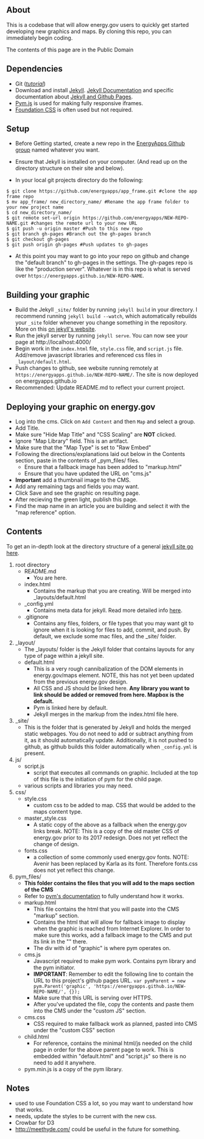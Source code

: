 ## About

This is a codebase that will allow energy.gov users to quickly get started developing new graphics and maps. By cloning this repo, you can immediately begin coding.

The contents of this page are in the Public Domain

## Dependencies
- Git (_[tutorial](https://try.github.io/)_)
- Download and install [Jekyll](sudo). [Jekyll Documentation](https://jekyllrb.com/docs/home/) and specific documentation about [Jekyll and Github Pages](https://jekyllrb.com/docs/github-pages/).
- [Pym.js](http://blog.apps.npr.org/pym.js/) is used for making fully responsive iframes.
- [Foundation CSS](http://foundation.zurb.com/sites.html) is often used but not required.

## Setup

- Before Getting started, create a new repo in the [EnergyApps Github group](https://github.com/energyapps) named whatever you want.

- Ensure that Jekyll is installed on your computer. (And read up on the directory structure on their site and below).

- In your local git projects directory do the following:

```shell
$ git clone https://github.com/energyapps/app_frame.git #clone the app frame repo
$ mv app_frame/ new_directory_name/ #Rename the app frame folder to your new project name
$ cd new_directory_name/
$ git remote set-url origin https://github.com/energyapps/NEW-REPO-NAME.git #changes the remote url to your new URL
$ git push -u origin master #Push to this new repo
$ git branch gh-pages #Branch out the gh-pages branch
$ git checkout gh-pages
$ git push origin gh-pages #Push updates to gh-pages
```

- At this point you may want to go into your repo on github and change the "default branch" to gh-pages in the settings. The gh-pages repo is like the "production server". Whatever is in this repo is what is served over `https://energyapps.github.io/NEW-REPO-NAME`.

## Building your graphic

- Build the Jekyll `_site/` folder by running `jekyll build` in your directory. I recommend running `jekyll build --watch`, which automatically rebuilds your `_site` folder whenever you change something in the repository. More on this [on jekyll's website](https://jekyllrb.com/docs/usage/).
- Run the jekyll server by running `jekyll serve`. You can now see your page at http://localhost:4000/
- Begin work in the `index.html` file, `style.css` file, and `script.js` file. Add/remove javascript libraries and referenced css files in `_layout/default.html`.
- Push changes to github, see website running remotely at `https://energyapps.github.io/NEW-REPO-NAME/`. The site is now deployed on energyapps.github.io
- Recommended: Update README.md to reflect your current project.

## Deploying your graphic on energy.gov

- Log into the cms. Click on `Add Content` and then `Map` and select a group.
- Add Title.
- Make sure "Hide Map Title" and "CSS Scaling" are **NOT** clicked.
- Ignore "Map Library" field. This is an artifact.
- Make sure that the "Map Type" is set to "Raw Embed"
- Following the directions/explanations laid out below in the Contents section, paste in the contents of _pym_files/ files.
	- Ensure that a fallback image has been added to "markup.html"
	- Ensure that you have updated the URL on "cms.js"
- **Important** add a thumbnail image to the CMS.
- Add any remaining tags and fields you may want.
- Click Save and see the graphic on resulting page.
- After recieving the green light, publish this page.
- Find the map name in an article you are building and select it with the "map reference" option.

## Contents

To get an in-depth look at the directory structure of a general [jekyll site go here](https://jekyllrb.com/docs/structure/).

1. 	root directory
	* README.md
		- You are here.
	* index.html
		- Contains the markup that you are creating. Will be merged into _layouts/default.html
	* _config.yml
		- Contains meta data for jekyll. Read more detailed info [here](https://jekyllrb.com/docs/configuration/).
	* .gitignore
		- Contains any files, folders, or file types that you may want git to ignore when it is looking for files to add, commit, and push. By default, we exclude some mac files, and the _site/ folder.
2.	_layout/
	* The _layouts/ folder is the Jekyll folder that contains layouts for any type of page within a jekyll site.
	* default.html
		- This is a very rough cannibalization of the DOM elements in energy.gov/maps element. NOTE, this has not yet been updated from the previous energy.gov design.
		- All CSS and JS should be linked here. **Any library you want to link should be added or removed from here. Mapbox is the default.**
		- Pym is linked here by default.
		- Jekyll merges in the markup from the index.html file here.
3.	_site/
	* This is the folder that is generated by Jekyll and holds the merged static webpages. You do not need to add or subtract anything from it, as it should automatically update. Additionally, it is not pushed to github, as github builds this folder automatically when `_config.yml` is present.
4. js/
	* script.js
		- script that executes all commands on graphic. Included at the top of this file is the initiation of pym for the child page.
	* various scripts and libraries you may need.
5. css/
	* style.css
		- custom css to be added to map. CSS that would be added to the maps content type.
	* master_style.css
		- A static copy of the above as a fallback when the energy.gov links break. NOTE: This is a copy of the old master CSS of energy.gov prior to its 2017 redesign. Does not yet reflect the change of design.
	* fonts.css
		- a collection of some commonly used energy.gov fonts. NOTE: Avenir has been replaced by Karla as its font. Therefore fonts.css does not yet reflect this change.
6.	pym_files/
	* **This folder contains the files that you will add to the maps section of the CMS**
	* Refer to [pym's documentation](blog.apps.npr.org/pym.js/) to fully understand how it works.
	* markup.html
		- This file contains the html that you will paste into the CMS "markup" section.
		- Contains the html that will allow for fallback image to display when the graphic is reached from Internet Explorer. In order to make sure this works, add a fallback image to the CMS and put its link in the "<img>" there.
		- The div with id of "graphic" is where pym operates on.
	* cms.js
		- Javascript required to make pym work. Contains pym library and the pym initiator.
		- **IMPORTANT**: Remember to edit the following line to contain the URL to this project's github pages URL. `var pymParent = new pym.Parent('graphic', 'https://energyapps.github.io/NEW-REPO-NAME/', {});`
		- Make sure that this URL is serving over HTTPS.
		- After you've updated the file, copy the contents and paste them into the CMS under the "custom JS" section.
	* cms.css
		- CSS required to make fallback work as planned, pasted into CMS under the "custom CSS" section
	* child.html
		- For reference, contains the minimal html/js needed on the child page in order for the above parent page to work. This is embedded within "default.html" and "script.js" so there is no need to add it anywhere.
	* pym.min.js is a copy of the pym library.

## Notes

- used to use Foundation CSS a lot, so you may want to understand how that works.
- needs, update the styles to be current with the new css.
- Crowbar for D3
- http://meethyde.com/ could be useful in the future for something.